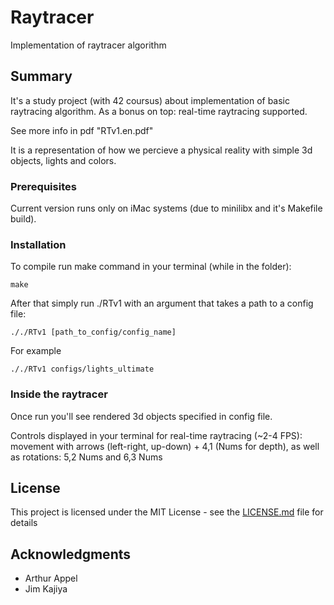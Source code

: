 # Raytracer
Implementation of raytracer algorithm 

## Summary
It's a study project (with 42 coursus) about implementation of basic raytracing algorithm.
As a bonus on top: real-time raytracing supported.

See more info in pdf "RTv1.en.pdf"

It is a representation of how we percieve a physical reality with simple 3d objects, lights and colors.

### Prerequisites
Current version runs only on iMac systems (due to minilibx and it's Makefile build).

### Installation

To compile run make command in your terminal (while in the folder):
```
make
```

After that simply run ./RTv1 with an argument that takes a path to a config file:
```
././RTv1 [path_to_config/config_name]
```
For example
```
././RTv1 configs/lights_ultimate
```

### Inside the raytracer

Once run you'll see rendered 3d objects specified in config file.

Controls displayed in your terminal for real-time raytracing (~2-4 FPS):
movement with arrows (left-right, up-down) + 4,1 (Nums for depth), as well as rotations: 5,2 Nums and 6,3 Nums 

## License

This project is licensed under the MIT License - see the [LICENSE.md](LICENSE.md) file for details

## Acknowledgments

* Arthur Appel
* Jim Kajiya
